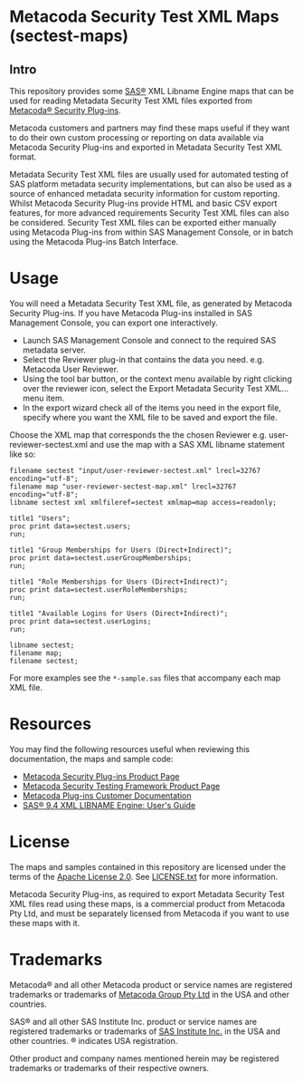 # Metacoda Security Test XML Maps (sectest-maps)

## Intro

This repository provides some [SAS®](https://www.sas.com/) XML Libname Engine maps that can be used
for reading Metadata Security Test XML files exported from
[Metacoda® Security Plug-ins](https://www.metacoda.com/en/products/security-plug-ins/).

Metacoda customers and partners may find these maps useful if they want to do their own custom
processing or reporting on data available via Metacoda Security Plug-ins and exported in Metadata
Security Test XML format.

Metadata Security Test XML files are usually used for automated testing of SAS platform metadata
security implementations, but can also be used as a source of enhanced metadata security
information for custom reporting. Whilst Metacoda Security Plug-ins provide HTML and basic CSV
export features, for more advanced requirements Security Test XML files can also be considered.
Security Test XML files can be exported either manually using Metacoda Plug-ins from within SAS
Management Console, or in batch using the Metacoda Plug-ins Batch Interface. 

# Usage

You will need a Metadata Security Test XML file, as generated by Metacoda Security Plug-ins.
If you have Metacoda Plug-ins installed in SAS Management Console, you can export one interactively.

* Launch SAS Management Console and connect to the required SAS metadata server.
* Select the Reviewer plug-in that contains the data you need. e.g. Metacoda User Reviewer.
* Using the tool bar button, or the context menu available by right clicking over the reviewer icon,
  select the Export Metadata Security Test XML... menu item.
* In the export wizard check all of the items you need in the export file, specify where you want the
  XML file to be saved and export the file.

Choose the XML map that corresponds the the chosen Reviewer e.g. user-reviewer-sectest.xml
and use the map with a SAS XML libname statement like so:

    filename sectest "input/user-reviewer-sectest.xml" lrecl=32767 encoding="utf-8";
    filename map "user-reviewer-sectest-map.xml" lrecl=32767 encoding="utf-8";
    libname sectest xml xmlfileref=sectest xmlmap=map access=readonly;

    title1 "Users";
    proc print data=sectest.users;
    run;
 
    title1 "Group Memberships for Users (Direct+Indirect)";
    proc print data=sectest.userGroupMemberships;
    run;
 
    title1 "Role Memberships for Users (Direct+Indirect)";
    proc print data=sectest.userRoleMemberships;
    run;
 
    title1 "Available Logins for Users (Direct+Indirect)";
    proc print data=sectest.userLogins;
    run;
 
    libname sectest;
    filename map;
    filename sectest;

For more examples see the ``*-sample.sas`` files that accompany each map XML file.

# Resources

You may find the following resources useful when reviewing this documentation, the maps and sample code:

* [Metacoda Security Plug-ins Product Page](https://www.metacoda.com/en/products/security-plug-ins/)
* [Metacoda Security Testing Framework Product Page](https://www.metacoda.com/en/products/security-plug-ins/testing-framework/)
* [Metacoda Plug-ins Customer Documentation](https://support.metacoda.com/docs/plugins/v6.0/)
* [SAS® 9.4 XML LIBNAME Engine: User's Guide](https://support.sas.com/documentation/cdl/en/engxml/64990/HTML/default/viewer.htm#titlepage.htm)

# License

The maps and samples contained in this repository are licensed under the terms of the
[Apache License 2.0](https://opensource.org/licenses/Apache-2.0).
See [LICENSE.txt](LICENSE.txt) for more information.

Metacoda Security Plug-ins, as required to export Metadata Security Test XML files read using these
maps, is a commercial product from Metacoda Pty Ltd, and must be separately licensed from Metacoda
if you want to use these maps with it.

# Trademarks

Metacoda® and all other Metacoda product or service names are registered trademarks or trademarks of
[Metacoda Group Pty Ltd](https://www.metacoda.com/) in the USA and other countries.

SAS® and all other SAS Institute Inc. product or service names are registered trademarks or
trademarks of [SAS Institute Inc.](https://www.sas.com/) in the USA and other countries. ® indicates
USA registration.

Other product and company names mentioned herein may be registered trademarks or trademarks of
their respective owners.